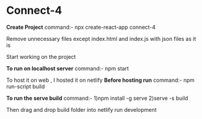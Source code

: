 # Connect-4

**Create Project** command:-
npx create-react-app connect-4

Remove unnecessary files except index.html and index.js with json files as it is

Start working on the project

**To run on localhost server** command:-
npm start

To host it on web , I hosted it on netlify
**Before hosting run** command:-
npm run-script build

**To run the serve build** command:-
1)npm install -g serve
2)serve -s build

Then drag and drop build folder into netlify
run development
